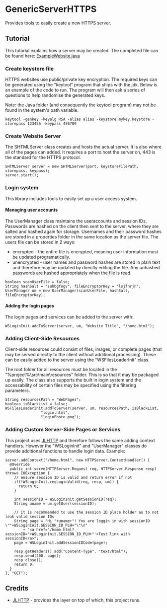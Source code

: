# GenericServerHTTPS
Provides tools to easily create a new HTTPS server.

## Tutorial
This tutorial explains how a server may be created. The completed file can be found here: [ExampleWebsite.java](https://github.com/Sf298/GenericServerHTTPS/blob/master/src/main/java/com/sf298/genericwebserver/ExampleWebsite.java)

### Create keystore file
HTTPS websites use public/private key encryption. The required keys can be generated using the "keytool" program that ships with the jdk. Below is an example of the code to run. The program will then ask a series of questions to help randomise the generated keys.

Note: the Java folder (and consequently the keytool program) may not be found in the system's path variable.
~~~~
keytool -genkey -keyalg RSA -alias alias -keystore mykey.keystore -storepass 123456 -keypass 456789
~~~~

### Create Website Server
The SHTMLServer class creates and hosts the actual server. It is also where all of the pages can added. It requires a port to host the server on, 443 is the standard for the HTTPS protocol.
~~~~
SHTMLServer server = new SHTMLServer(port, keystoreFilePath, storepass, keypass);
server.start();
~~~~

### Login system
This library includes tools to easily set up a user access system. 

#### Managing user accounts
The UserManager class maintains the useraccounts and session IDs. Passwords are hashed on the client then sent to the server, where they are salted and hashed again for storage. Usernames and their password hashes are stored in a properties folder in the same location as the server file. The users file can be stored in 2 ways:
 * encrypted - the entire file is encrypted, meaning user information must be updated programatically.
 * unencrypted - user names and password hashes are stored in plain text and therefore may be updated by directly editing the file. Any unhashed passwords are hashed appropriately when the file is read.
~~~~
boolean scanUserFile = false;
String hashSalt = "suhbgfogv", fileEncryptorKey = "lsjfnrjn";
UserManager um = new UserManager(scanUserFile, hashSalt, fileEncryptorKey);
~~~~

#### Adding the login pages
The login pages and services can be added to the server with:
~~~~
WSLoginInit.addToServer(server, um, "Website Title", "/home.html");
~~~~


### Adding Client-Side Resources
Client-side resources could consist of files, images, or complete pages (that may be served directly to the client without additional processing). These can be easily added to the server using the "WSFilesLoaderInit" class.

The root folder for all resources must be located in the "%project%\src\main\resources" folder. This is so that it may be packaged up easily. The class also supports the built in login system and the accessability of certain files may be specified using the filtering parameters.
~~~~
String resourcesPath = "WebPages";
boolean isBlackList = false;
WSFilesLoaderInit.addToServer(server, um, resourcesPath, isBlackList,
				"login.html",
				"loginPhoto.png");
~~~~

### Adding Custom Server-Side Pages or Services
This project uses [JLHTTP](https://www.freeutils.net/source/jlhttp/) and therefore follows the same adding context handlers. However the "WSLoginInit" and "UserManager" classes do provide additional functions to handle login data. Example:
~~~~
server.addContext("/home.html", new HTTPServer.ContextHandler() {
  @Override
  public int serve(HTTPServer.Request req, HTTPServer.Response resp) throws IOException {
    // ensure session ID is valid and return error if not
    if(!WSLoginInit.reqLoginValid(req, resp, um)) {
      return 0;
    }

    int sessionID = WSLoginInit.getSessionID(req);
    String uname = um.getUser(sessionID);

    // it is recommended to use the session ID place holder as to not leak valid session IDs
    String page = "Hi "+uname+"! You are loggin in with sessionID \""+WSLoginInit.SESSION_ID_PLH+"\"\n"
        + "<a href='/home.html?sessionID="+WSLoginInit.SESSION_ID_PLH+"'>Test link with sessionID</a>";
    page = WSLoginInit.addSessionIDCode(page);

    resp.getHeaders().add("Content-Type", "text/html");
    resp.send(200, page);
    resp.close();
    return 0;
  }
}, "GET");
~~~~

## Credits
 * [JLHTTP](https://www.freeutils.net/source/jlhttp/) - provides the layer on top of which, this project runs.
